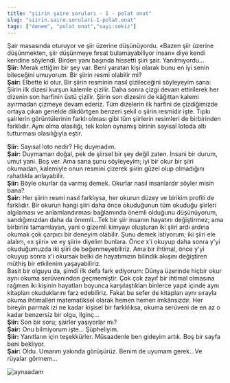```yaml
---
title: "şiirin şaire soruları - I - polat onat"
slug: "siirin.saire.sorulari-I-polat.onat"
tags: ["denem", "polat onat","sayı:sekiz"]
---
```


Şair masasında oturuyor ve şiir üzerine düşünüyordu. «Bazen şiir üzerine
düşünmekten, şiir düşünmeye fırsat bulamayabiliyor insan» diye kendi
kendine söylendi. Birden yanı başında hissetti şiiri şair.
Yanılmıyordu...\
**Şiir:** Merak ettiğim bir şey var. Beni yaratan kişi olarak bunu en
iyi senin bileceğini umuyorum. Bir şiirin resmi olabilir mi?\
**Şair:** Elbette ki olur. Bir şiirin resminin nasıl çizileceğini
söyleyeyim sana: Şiirin ilk dizesi kurşun kalemle çizilir. Daha sonra
çizgi devam ettirilerek her dizenin son harfinin üstü çizilir. Şiirin
son dizesini de kâğıttan kalemi ayırmadan çizmeye devam ederiz. Tüm
dizelerin ilk harfini de çizdiğimizde ortaya çıkan genelde dikdörtgen
benzeri şekil o şiirin resmidir işte. Tıpkı şairlerin görüntülerinin
farklı olması gibi tüm şiirlerin resimleri de birbirinden farklıdır.
Aynı olma olasılığı, tek kolon oynamış birinin sayısal lotoda altı
tutturması olasılığıyla eştir.

**Şiir:** Sayısal loto nedir? Hiç duymadım.\
**Şair:** Duymaman doğal, pek de şiirsel bir şey değil zaten. İnsani bir
durum, umut yani. Boş ver. Ama sana şunu söyleyeyim; iyi bir okur bir
şiiri okumadan, kalemiyle onun resmini çizerek şiirin güzel olup
olmadığını rahatlıkla anlayabilir.\
**Şiir:** Böyle okurlar da varmış demek. Okurlar nasıl insanlardır
söyler misin bana?\
**Şair:** Her şiirin resmi nasıl farklıysa, her okurun düzey ve birikim
profili de farklıdır. Bir okurun hangi şiiri daha önce okuduğunun tüm
okuduğu şiirleri algılaması ve anlamlandırması bağlamında önemli
olduğunu düşünüyorum, sandığımızdan daha da önemli...Tek bir şiir
insanın hayatını değiştirmez; ama birbirini tamamlayan, yani o gizemli
kimyayı oluşturan iki şiiri ardı ardına okumak çok çarpıcı bir deneyim
olabilir. Şunu demek istiyorum; iki şiiri ele alalım, «x şiiri» ve «y
şiiri» diyelim bunlara. Önce x'i okuyup daha sonra y'yi okuduğumuzda iki
şiiri de beğenmeyebiliriz. Ama bir ihtimal, önce y'yi okuyup sonra x'i
okursak belki de hayatımızın bilindik akışını değiştiren müthiş bir
etkilenim yaşayabiliriz.\
Basit bir olguyu da, şimdi ilk defa fark ediyorum: Dünya üzerinde hiçbir
okur aynı okuma serüveninden geçmemiştir. Çok çok zayıf bir ihtimal
olmasına rağmen iki kişinin hayatları boyunca karşılaştıkları binlerce
yapıt içinde aynı kitapları okuduklarını farz edebiliriz. Fakat bu sefer
de kitapları aynı sırayla okuma ihtimalleri matematiksel olarak hemen
hemen imkânsızdır. Her bireyin parmak izi ne kadar kişisel bir
farklılıksa, okuma serüveni de en az o kadar benzersiz bir olgu,
ilginç...\
**Şiir:** Son bir soru; şairler yaşıyorlar mı?\
**Şair:** Onu bilmiyorum işte... Şüpheliyim.\
**Şiir:** Yanıtların için teşekkürler. Müsaadenle ben gideyim artık. Boş
bir sayfa beni bekliyor.\
**Şair:** Oldu. Umarım yakında görüşürüz. Benim de uyumam gerek...Ve
rüyalar görmem...



![aynaadam](/img/aynaadam.jpg)


